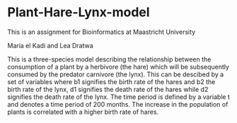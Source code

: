 # Plant-Hare-Lynx-model

This is an assignment for Bioinformatics at Maastricht University

Maria el Kadi and Lea Dratwa

This is a three-species model describing the relationship between the consumption of a plant by a herbivore (the hare) which will be subsequently consumed by the predator carnivore (the lynx). This can be descibed by a set of variables where b1 signifies the birth rate of the hares and b2 the birth rate of the lynx, d1 signifies the death rate of the hares while d2 signifies the death rate of the lynx. The time period is defined by a variable t and denotes a time period of 200 months. The increase in the population of plants is correlated with a higher birth rate of hares. 
